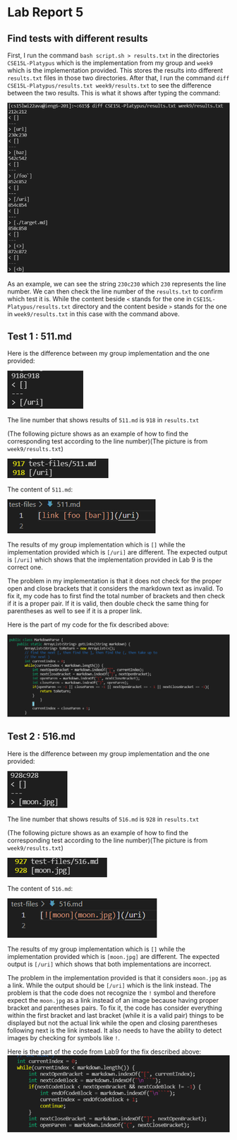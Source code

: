 # Lab Report 5
## Find tests with different results
First, I run the command ```bash script.sh > results.txt``` in the directories ```CSE15L-Platypus``` which is the implementation from my group and ```week9``` which is the implementation provided. This stores the results into different ```results.txt``` files in those two directories. After that, I run the command ```diff CSE15L-Platypus/results.txt week9/results.txt``` to see the difference between the two results. This is what it shows after typing the command:

![Image](Photo/lab5screenshot1.png)

As an example, we can see the string ```230c230``` which ```230``` represents the line number. We can then check the line number of the ```results.txt``` to confirm which test it is. While the content beside ```<``` stands for the one in ```CSE15L-Platypus/results.txt``` directory and the content beside ```>``` stands for the one in ```week9/results.txt``` in this case with the command above.

## Test 1 : 511.md
Here is the difference between my group implementation and the one provided:

![Image](Photo/lab5screenshot2.png)

The line number that shows results of ```511.md``` is ```918``` in ```results.txt```

(The following picture shows as an example of how to find the corresponding test according to the line number)(The picture is from ```week9/results.txt```)

 ![Image](Photo/lab5screenshot3.png)

 The content of ```511.md```:

 ![Image](Photo/lab5screenshot6.png)

 The results of my group implementation which is ```[]``` while the implementation provided which is ```[/uri]``` are different. The expected output is ```[/uri]``` which shows that the implementation provided in Lab 9 is the correct one.

The problem in my implementation is that it does not check for the proper open and close brackets that it considers the markdown text as invalid. To fix it, my code has to first find the total number of brackets and then check if it is a proper pair. If it is valid, then double check the same thing for parentheses as well to see if it is a proper link.

Here is the part of my code for the fix described above:

 ![Image](Photo/lab5screenshot7.png)

## Test 2 : 516.md
Here is the difference between my group implementation and the one provided:

![Image](Photo/lab5screenshot4.png)

The line number that shows results of ```516.md``` is ```928``` in ```results.txt```

(The following picture shows as an example of how to find the corresponding test according to the line number)(The picture is from ```week9/results.txt```)

 ![Image](Photo/lab5screenshot5.png)

  The content of ```516.md```:

 ![Image](Photo/lab5screenshot8.png)

  The results of my group implementation which is ```[]``` while the implementation provided which is ```[moon.jpg]``` are different. The expected output is ```[/uri]``` which shows that both implementations are incorrect.
  
  The problem in the implementation provided is that it considers ```moon.jpg``` as a link. While the output should be ```[/uri]``` which is the link instead. The problem is that the code does not recognize the ```!``` symbol and therefore expect the ```moon.jpg``` as a link instead of an image because having proper bracket and parentheses pairs. To fix it, the code has consider everything within the first bracket and last bracket (while it is a valid pair) things to be displayed but not the actual link while the open and closing parentheses following next is the link instead. It also needs to have the ability to detect images by checking for symbols like ```!```.

  Here is the part of the code from Lab9 for the fix described above:
![Image](Photo/lab5screenshot9.png)
